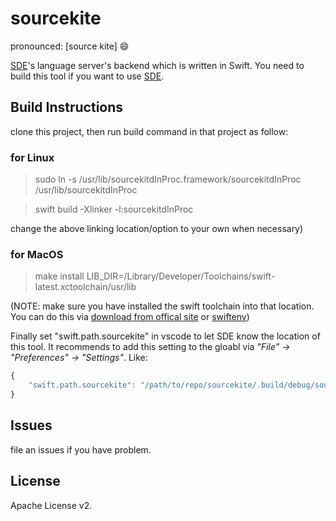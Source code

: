 # sourcekite

pronounced: [source kite] :smile:

[SDE](https://github.com/jinmingjian/sde)'s language server's backend which is written in Swift. You need to build this tool if you want to use [SDE](https://github.com/jinmingjian/sde).

## Build Instructions
clone this project, then run build command in that project as follow:

### for Linux
> sudo ln -s /usr/lib/sourcekitdInProc.framework/sourcekitdInProc /usr/lib/sourcekitdInProc

> swift build -Xlinker -l:sourcekitdInProc

change the above linking location/option to your own when necessary)

### for MacOS
> make install LIB_DIR=/Library/Developer/Toolchains/swift-latest.xctoolchain/usr/lib

(NOTE: make sure you have installed the swift toolchain into that location. You can do this via [download from offical site](https://swift.org/download/#snapshots) or [swiftenv](https://swiftenv.fuller.li))

Finally set "swift.path.sourcekite" in vscode to let SDE know the location of this tool. It recommends to add this setting to the gloabl via _"File" -> "Preferences" -> "Settings"_. Like:

```javascript
{
    "swift.path.sourcekite": "/path/to/repo/sourcekite/.build/debug/sourcekite"
}
```


## Issues
file an issues if you have problem.

## License
Apache License v2.
